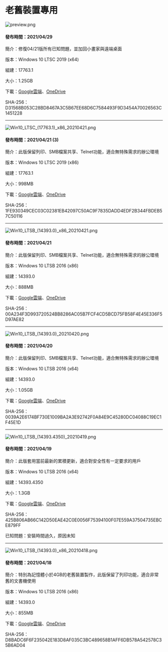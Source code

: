 # 老舊裝置專用

![preview.png](/preview/Win10_LTSC_(17763.1)_20210429.png)

#### 發布時間：2021/04/29

簡介：修復04/21版所有已知問題，並加回小畫家與遠端桌面

版本：Windows 10 LTSC 2019 (x64)

組建：17763.1

大小：1.25GB

下載：[Google雲端](http://tiny.cc/w10_ltsc_20210429)、[OneDrive](http://tiny.cc/w10_ltsc_20210429_o)

SHA-256：D31568B053C28BD8467A3C5B67EE68D6C7584493F9D3454A70026563C1451228

----

![Win10_LTSC_(17763.1)_x86_20210421.png](/preview/Win10_LTSC_(17763.1)_x86_20210421.png)

#### 發布時間：2021/04/21 (3)

簡介：此版保留列印、SMB檔案共享、Telnet功能，適合無特殊需求的辦公環境

版本：Windows 10 LTSC 2019 (x86)

組建：17763.1

大小：998MB

下載：[Google雲端](http://tiny.cc/w10_ltsc_x86_20210421)、[OneDrive](http://tiny.cc/w10_ltsc_x86_20210421_o)

SHA-256：1FE930349CEC03C02381EB42097C50AC9F7835DADD4EDF2B344FBDEB57C50116

----

![Win10_LTSB_(14393.0)_x86_20210421.png](/preview/Win10_LTSB_(14393.0)_x86_20210421.png)

#### 發布時間：2021/04/21

簡介：此版保留列印、SMB檔案共享、Telnet功能，適合無特殊需求的辦公環境

版本：Windows 10 LTSB 2016 (x86)

組建：14393.0

大小：888MB

下載：[Google雲端](http://tiny.cc/w10_ltsb_x86_20210421)、[OneDrive](http://tiny.cc/w10_ltsb_x86_20210421_o)

SHA-256：00A234F3D993720524BB8286AC05B7FCF4CD5BCD75FB58F4E45E336F5D97AE82

----

![Win10_LTSB_(14393.0)_20210420.png](/preview/Win10_LTSB_(14393.0)_20210420.png)

#### 發布時間：2021/04/20

簡介：此版保留列印、SMB檔案共享、Telnet功能，適合無特殊需求的辦公環境

版本：Windows 10 LTSB 2016 (x64)

組建：14393.0

大小：1.05GB

下載：[Google雲端](http://tiny.cc/w10_ltsb_20210420)、[OneDrive](http://tiny.cc/w10_ltsb_20210420_o)

SHA-256：0039A2E6174BF730E1009BA2A3E92742F0A84E9C45280DC04088C19EC1F45E1D

----

![Win10_LTSB_(14393.4350)_20210419.png](/preview/Win10_LTSB_(14393.4350)_20210419.png)

#### 發布時間：2021/04/19

簡介：此版套用當前最新的累積更新，適合對安全性有一定要求的用戶

版本：Windows 10 LTSB 2016 (x64)

組建：14393.4350

大小：1.3GB

下載：[Google雲端](http://tiny.cc/w10_ltsb_20210419)、[OneDrive](http://tiny.cc/w10_ltsb_20210419_o)

SHA-256：425B806AB66C142D50EAE42C0E0056F75394100F07E559A37504735EBCE879FF

已知問題：安裝時間過久，原因未知

----

![Win10_LTSB_(14393.0)_x86_20210418.png](/preview/Win10_LTSB_(14393.0)_x86_20210418.png)

#### 發布時間：2021/04/18

簡介：特別為記憶體小於4GB的老舊裝置製作，此版保留了列印功能，適合非常舊的文書機使用

版本：Windows 10 LTSB 2016 (x86)

組建：14393.0

大小：855MB

下載：[Google雲端](http://tiny.cc/w10_ltsb_x86_20210418)、[OneDrive](http://tiny.cc/w10_ltsb_x86_20210418_o)

SHA-256：D8BADC6F6F235042E183D8AF035C3BC489658B1AFF6DB578A542578C35B6AD04
